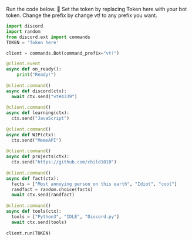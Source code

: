 Run the code below. 👀
Set the token by replacing Token here with your bot token.
Change the prefix by change vt! to any prefix you want.
```py
import discord
import random
from discord.ext import commands
TOKEN = 'Token here'

client = commands.Bot(command_prefix="vt!")

@client.event
async def on_ready():
    print("Ready!")
    
@client.command()
async def discord(ctx):
  await ctx.send("vt#4339")
  
@client.command()
async def learning(ctx):
  ctx.send("JavaScript")
  
@client.command()
async def WIP(ctx):
  ctx.send("MemeAPI")
  
@client.command()
async def projects(ctx):
  ctx.send("https://github.com/child1010")
  
@client.command()
async def fact(ctx):
  facts = ["Most annoying person on this earth", "Idiot", "cool"]
  randfact = random.choice(facts)
  await ctx.send(randfact)
  
@client.command()
async def tools(ctx):
  tools = ["Python3", "IDLE", "Discord.py"]
  await ctx.send(tools)
  
client.run(TOKEN)
```
